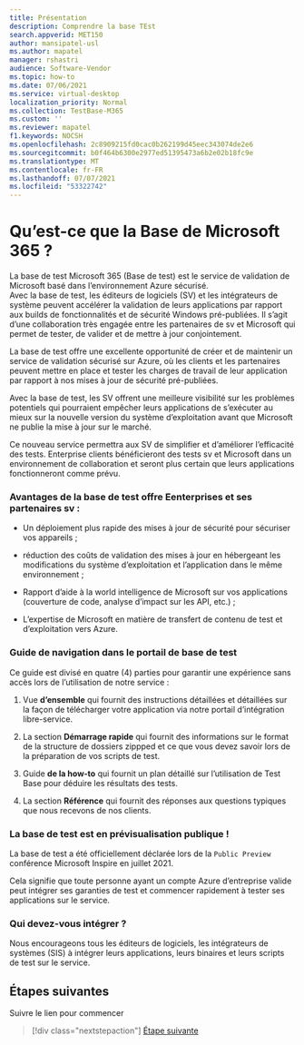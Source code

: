 ```yaml
---
title: Présentation
description: Comprendre la base TEst
search.appverid: MET150
author: mansipatel-usl
ms.author: mapatel
manager: rshastri
audience: Software-Vendor
ms.topic: how-to
ms.date: 07/06/2021
ms.service: virtual-desktop
localization_priority: Normal
ms.collection: TestBase-M365
ms.custom: ''
ms.reviewer: mapatel
f1.keywords: NOCSH
ms.openlocfilehash: 2c8909215fd0cac0b262199d45eec343074de2e6
ms.sourcegitcommit: b0f464b6300e2977ed51395473a6b2e02b18fc9e
ms.translationtype: MT
ms.contentlocale: fr-FR
ms.lasthandoff: 07/07/2021
ms.locfileid: "53322742"
---
```

# <a name="what-is-test-base-for-microsoft-365"></a>Qu’est-ce que la Base de Microsoft 365 ? 

La base de test Microsoft 365 (Base de test) est le service de validation de Microsoft basé dans l’environnement Azure sécurisé.  
Avec la base de test, les éditeurs de logiciels (SV) et les intégrateurs de système peuvent accélérer la validation de leurs applications par rapport aux builds de fonctionnalités et de sécurité Windows pré-publiées. Il s’agit d’une collaboration très engagée entre les partenaires de sv et Microsoft qui permet de tester, de valider et de mettre à jour conjointement.

La base de test offre une excellente opportunité de créer et de maintenir un service de validation sécurisé sur Azure, où les clients et les partenaires peuvent mettre en place et tester les charges de travail de leur application par rapport à nos mises à jour de sécurité pré-publiées.

Avec la base de test, les SV offrent une meilleure visibilité sur les problèmes potentiels qui pourraient empêcher leurs applications de s’exécuter au mieux sur la nouvelle version du système d’exploitation avant que Microsoft ne publie la mise à jour sur le marché.

Ce nouveau service permettra aux SV de simplifier et d’améliorer l’efficacité des tests. Enterprise clients bénéficieront des tests sv et Microsoft dans un environnement de collaboration et seront plus certain que leurs applications fonctionneront comme prévu. 

### <a name="advantages-test-base-offers-eenterprises-and-their-sv-partners-include"></a>Avantages de la base de test offre Eenterprises et ses partenaires sv : 
 
  * Un déploiement plus rapide des mises à jour de sécurité pour sécuriser vos appareils ; 
 
  * réduction des coûts de validation des mises à jour en hébergeant les modifications du système d’exploitation et l’application dans le même environnement ; 
  
  * Rapport d’aide à la world intelligence de Microsoft sur vos applications (couverture de code, analyse d’impact sur les API, etc.) ; 
  
  * L’expertise de Microsoft en matière de transfert de contenu de test et d’exploitation vers Azure. 


### <a name="guide-to-navigating-the-test-base-portal"></a>Guide de navigation dans le portail de base de test

Ce guide est divisé en quatre (4) parties pour garantir une expérience sans accès lors de l’utilisation de notre service :

1. Vue **d’ensemble** qui fournit des instructions détaillées et détaillées sur la façon de télécharger votre application via notre portail d’intégration libre-service. 

2. La section **Démarrage rapide** qui fournit des informations sur le format de la structure de dossiers zippped et ce que vous devez savoir lors de la préparation de vos scripts de test.

3. Guide **de la how-to** qui fournit un plan détaillé sur l’utilisation de Test Base pour déduire les résultats des tests.

4. La section **Référence** qui fournit des réponses aux questions typiques que nous recevons de nos clients.

### <a name="test-base-is-in-public-preview"></a>La base de test est en prévisualisation publique !

La base de test a été officiellement déclarée lors de la ```Public Preview``` conférence Microsoft Inspire en juillet 2021. 

Cela signifie que toute personne ayant un compte Azure d’entreprise valide peut intégrer ses garanties de test et commencer rapidement à tester ses applications sur le service.

### <a name="who-should-onboard"></a>Qui devez-vous intégrer ?

Nous encourageons tous les éditeurs de logiciels, les intégrateurs de systèmes (SIS) à intégrer leurs applications, leurs binaires et leurs scripts de test sur le service.

## <a name="next-steps"></a>Étapes suivantes

Suivre le lien pour commencer
> [!div class="nextstepaction"]
> [Étape suivante](createaccount.md)

